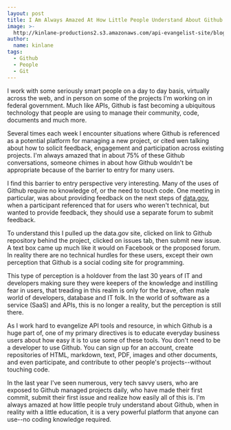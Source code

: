 ```yaml
---
layout: post
title: I Am Always Amazed At How Little People Understand About Github
image: >-
  http://kinlane-productions2.s3.amazonaws.com/api-evangelist-site/blog/bw-github.jpg
author:
  name: kinlane
tags:
  - Github
  - People
  - Git
---
```

I work with some seriously smart people on a day to day basis, virtually across the web, and in person on some of the projects I'm working on in federal government. Much like APIs, Github is fast becoming a ubiquitous technology that people are using to manage their community, code, documents and much more.

Several times each week I encounter situations where Github is referenced as a potential platform for managing a new project, or cited wen talking about how to solicit feedback, engagement and participation across existing projects. I'm always amazed that in about 75% of these Github conversations, someone chimes in about how Github wouldn't be appropriate because of the barrier to entry for many users.

I find this barrier to entry perspective very interesting. Many of the uses of Github require no knowledge of, or the need to touch code. One meeting in particular, was about providing feedback on the next steps of [data.gov](http://data.gov), when a participant referenced that for users who weren't technical, but wanted to provide feedback, they should use a separate forum to submit feedback.

To understand this I pulled up the data.gov site, clicked on link to Github repository behind the project, clicked on issues tab, then submit new issue. A text box came up much like it would on Facebook or the proposed forum. In reality there are no technical hurdles for these users, except their own perception that Github is a social coding site for programming.

This type of perception is a holdover from the last 30 years of IT and developers making sure they were keepers of the knowledge and instilling fear in users, that treading in this realm is only for the brave, often male world of developers, database and IT folk. In the world of software as a service (SaaS) and APIs, this is no longer a reality, but the perception is still there.

As I work hard to evangelize API tools and resource, in which Github is a huge part of, one of my primary directives is to educate everyday business users about how easy it is to use some of these tools. You don't need to be a developer to use Github. You can sign up for an account, create repositories of HTML, markdown, text, PDF, images and other documents, and even participate, and contribute to other people's projects--without touching code.

In the last year I've seen numerous, very tech savvy users, who are exposed to Github managed projects daily, who have made their first commit, submit their first issue and realize how easily all of this is. I'm always amazed at how little people truly understand about Github, when in reality with a little education, it is a very powerful platform that anyone can use--no coding knowledge required.